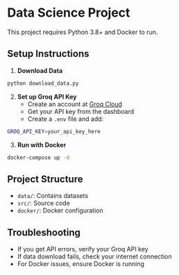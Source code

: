 # Data Science Project

This project requires Python 3.8+ and Docker to run.

## Setup Instructions

1. **Download Data**

```bash
python download_data.py
```

2. **Set up Groq API Key**
   - Create an account at [Groq Cloud](https://console.groq.com/)
   - Get your API key from the dashboard
   - Create a `.env` file and add:

```bash
GROQ_API_KEY=your_api_key_here
```

3. **Run with Docker**

```bash
docker-compose up -d
```

## Project Structure

- `data/`: Contains datasets
- `src/`: Source code
- `docker/`: Docker configuration

## Troubleshooting

- If you get API errors, verify your Groq API key
- If data download fails, check your internet connection
- For Docker issues, ensure Docker is running
